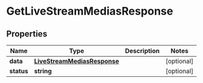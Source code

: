 
# GetLiveStreamMediasResponse

## Properties

Name | Type | Description | Notes
------------ | ------------- | ------------- | -------------
**data** | [**LiveStreamMediasResponse**](LiveStreamMediasResponse.md) |  |  [optional]
**status** | **string** |  |  [optional]



